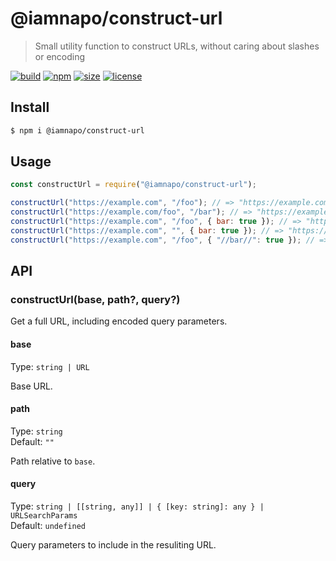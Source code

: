 # @iamnapo/construct-url

> Small utility function to construct URLs, without caring about slashes or encoding

[![build](https://img.shields.io/github/workflow/status/iamnapo/construct-url/ci?style=for-the-badge&logo=github&label=)](https://github.com/iamnapo/construct-url/actions) [![npm](https://img.shields.io/npm/v/@iamnapo/construct-url.svg?style=for-the-badge&logo=npm&label=)](https://www.npmjs.com/package/@iamnapo/construct-url) [![size](https://img.shields.io/bundlephobia/min/@iamnapo/construct-url.svg?style=for-the-badge&label=size)](https://bundlephobia.com/result?p=@iamnapo/construct-url) [![license](https://img.shields.io/github/license/iamnapo/construct-url.svg?style=for-the-badge)](./LICENSE)

## Install

```sh
$ npm i @iamnapo/construct-url
```

## Usage

```js
const constructUrl = require("@iamnapo/construct-url");

constructUrl("https://example.com", "/foo"); // => "https://example.com/foo"
constructUrl("https://example.com/foo", "/bar"); // => "https://example.com/foo/bar"
constructUrl("https://example.com", "/foo", { bar: true }); // => "https://example.com/foo?bar=true"
constructUrl("https://example.com", "", { bar: true }); // => "https://example.com/?bar=true"
constructUrl("https://example.com", "/foo", { "//bar//": true }); // => "https://example.com/foo?%2F%2Fbar%2F%2F=true"
```

## API

### constructUrl(base, path?, query?)

Get a full URL, including encoded query parameters.

#### base

Type: `string | URL`

Base URL.

#### path

Type: `string`\
Default: `""`

Path relative to `base`.

#### query

Type: `string | [[string, any]] | { [key: string]: any } | URLSearchParams`\
Default: `undefined`

Query parameters to include in the resuliting URL.
